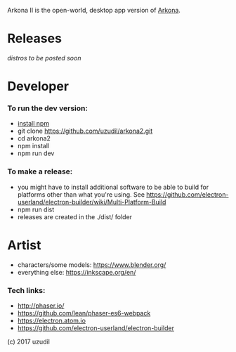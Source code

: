 Arkona II is the open-world, desktop app version of <a href="https://github.com/uzudil/arkona">Arkona</a>.

# Releases

<i>distros to be posted soon</i>

# Developer

### To run the dev version:
- <a href="http://blog.npmjs.org/post/85484771375/how-to-install-npm">install npm</a>
- git clone https://github.com/uzudil/arkona2.git
- cd arkona2
- npm install
- npm run dev

### To make a release:
- you might have to install additional software to be able to build for platforms other than what you're using. See https://github.com/electron-userland/electron-builder/wiki/Multi-Platform-Build
- npm run dist
- releases are created in the ./dist/ folder

# Artist
- characters/some models: https://www.blender.org/
- everything else: https://inkscape.org/en/

### Tech links:
- http://phaser.io/
- https://github.com/lean/phaser-es6-webpack
- https://electron.atom.io
- https://github.com/electron-userland/electron-builder

(c) 2017 uzudil
